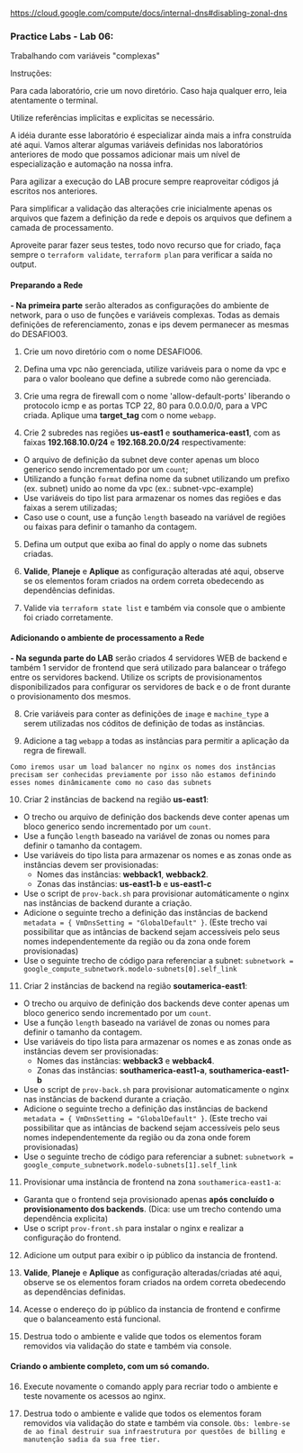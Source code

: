 https://cloud.google.com/compute/docs/internal-dns#disabling-zonal-dns

### Practice Labs - Lab 06: 

Trabalhando com variáveis "complexas"

Instruções:

Para cada laboratório, crie um novo diretório. Caso haja qualquer erro, leia atentamente o terminal.

Utilize referências implicitas e explicitas se necessário.

A idéia durante esse laboratório é especializar ainda mais a infra construída até aqui. Vamos alterar algumas variáveis definidas nos laboratórios anteriores de modo que possamos adicionar mais um nível de especialização e automação na nossa infra.

Para agilizar a execução do LAB procure sempre reaproveitar códigos já escritos nos anteriores.

Para simplificar a validação das alterações crie inicialmente apenas os arquivos que fazem a definição da rede e depois os arquivos que definem a camada de processamento.

Aproveite parar fazer seus testes, todo novo recurso que for criado, faça sempre o `terraform validate`, `terraform plan` para verificar a saída no output.

#### Preparando a Rede

**- Na primeira parte** serão alterados as configurações do ambiente de network, para o uso de funções e variáveis complexas. Todas as demais definições de referenciamento, zonas e ips devem permanecer as mesmas do DESAFIO03.

1. Crie um novo diretório com o nome DESAFIO06.

2. Defina uma vpc não gerenciada, utilize variáveis para o nome da vpc e para o valor booleano que define a subrede como não gerenciada.

3. Crie uma regra de firewall com o nome 'allow-default-ports' liberando o protocolo icmp e as portas TCP 22, 80 para 0.0.0.0/0, para a VPC criada. Aplique uma **target_tag** com o nome `webapp`.

4. Crie 2 subredes nas regiões **us-east1** e **southamerica-east1**, com as faixas **192.168.10.0/24** e **192.168.20.0/24** respectivamente:

- O arquivo de definição da subnet deve conter apenas um bloco generico sendo incrementado por um `count`;
- Utilizando a função `format` defina nome da subnet utilizando um prefixo (ex. subnet) unido ao nome da vpc (ex.: subnet-vpc-example)
- Use variáveis do tipo list para armazenar os nomes das regiões e das faixas a serem utilizadas;
- Caso use o count, use a função `length` baseado na variável de regiões ou faixas para definir o tamanho da contagem.

5. Defina um output que exiba ao final do apply o nome das subnets criadas.

6. **Valide**, **Planeje** e **Aplique** as configuração alteradas até aqui, observe se os elementos foram criados na ordem correta obedecendo as dependências definidas.

7. Valide via `terraform state list` e também via console que o ambiente foi criado corretamente.

#### Adicionando o ambiente de processamento a Rede

**- Na segunda parte do LAB** serão criados 4 servidores WEB de backend e também 1 servidor de frontend que será utilizado para balancear o tráfego entre os servidores backend. Utilize os scripts de provisionamentos disponibilizados para configurar os servidores de back e o de front durante o provisionamento dos mesmos.

8. Crie variáveis para conter as definições de `image` e `machine_type` a serem utilizadas nos códitos de definição de todas as instâncias.

9. Adicione a tag `webapp` a todas as instâncias para permitir a aplicação da regra de firewall.

`
Como iremos usar um load balancer no nginx os nomes dos instâncias precisam ser conhecidas previamente por isso não estamos definindo esses nomes dinâmicamente como no caso das subnets
`

10. Criar 2 instâncias de backend na região **us-east1**:

- O trecho ou arquivo de definição dos backends deve conter apenas um bloco generico sendo incrementado por um `count`.
- Use a função `length` baseado na variável de zonas ou nomes para definir o tamanho da contagem.
- Use variáveis do tipo lista para armazenar os nomes e as zonas onde as instâncias devem ser provisionadas:
    - Nomes das instâncias: **webback1**, **webback2**. 
    - Zonas das instâncias: **us-east1-b** e **us-east1-c**
- Use o script de `prov-back.sh` para provisionar automáticamente o nginx nas instâncias de backend durante a criação.
- Adicione o seguinte trecho a definição das instâncias de backend `metadata = { VmDnsSetting = "GlobalDefault" }`. (Este trecho vai possibilitar que as intâncias de backend sejam accessíveis pelo seus nomes independentemente da região ou da zona onde forem provisionadas)
- Use o seguinte trecho de código para referenciar a subnet: `subnetwork = google_compute_subnetwork.modelo-subnets[0].self_link`

11. Criar 2 instâncias de backend na região **soutamerica-east1**:

- O trecho ou arquivo de definição dos backends deve conter apenas um bloco generico sendo incrementado por um `count`.
- Use a função `length` baseado na variável de zonas ou nomes para definir o tamanho da contagem.
- Use variáveis do tipo lista para armazenar os nomes e as zonas onde as instâncias devem ser provisionadas:
    - Nomes das instâncias: **webback3** e **webback4**. 
    - Zonas das instâncias: **southamerica-east1-a**, **southamerica-east1-b**
- Use o script de `prov-back.sh` para provisionar automaticamente o nginx nas instâncias de backend durante a criação.
- Adicione o seguinte trecho a definição das instâncias de backend `metadata = { VmDnsSetting = "GlobalDefault" }`. (Este trecho vai possibilitar que as intâncias de backend sejam accessíveis pelo seus nomes independentemente da região ou da zona onde forem provisionadas)
- Use o seguinte trecho de código para referenciar a subnet: `subnetwork = google_compute_subnetwork.modelo-subnets[1].self_link`

11. Provisionar uma instância de frontend na zona `southamerica-east1-a`:

- Garanta que o frontend seja provisionado apenas **após concluído o provisionamento dos backends**. (Dica: use um trecho contendo uma dependência explicita)
- Use o script `prov-front.sh` para instalar o nginx e realizar a configuração do frontend.

12. Adicione um output para exibir o ip público da instancia de frontend.

13. **Valide**, **Planeje** e **Aplique** as configuração alteradas/criadas até aqui, observe se os elementos foram criados na ordem correta obedecendo as dependências definidas.

14. Acesse o endereço do ip público da instancia de frontend e confirme que o balanceamento está funcional.

15. Destrua todo o ambiente e valide que todos os elementos foram removidos via validação do state e também via console.

#### Criando o ambiente completo, com um só comando.

16. Execute novamente o comando apply para recriar todo o ambiente e teste novamente os acessos ao nginx.

17. Destrua todo o ambiente e valide que todos os elementos foram removidos via validação do state e também via console.
`
Obs: lembre-se de ao final destruir sua infraestrutura por questões de billing e manutenção sadia da sua free tier.
`